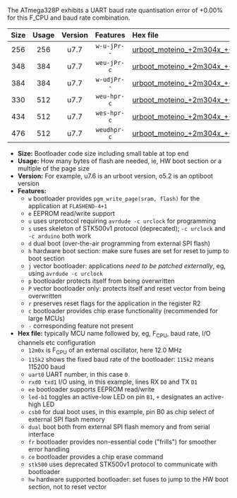The ATmega328P exhibits a UART baud rate quantisation error of +0.00% for this F_CPU and baud rate combination.

|Size|Usage|Version|Features|Hex file|
|:-:|:-:|:-:|:-:|:--|
|256|256|u7.7|`w-u-jPr--`|[urboot_moteino_+2m304x_+++2k4_uart0_rxd0_txd1_led+b1_fr.hex](https://raw.githubusercontent.com/stefanrueger/urboot.hex/main/boards/moteino/external_oscillator/fcpu_+2m304x/br_+++2k4/urboot_moteino_+2m304x_+++2k4_uart0_rxd0_txd1_led+b1_fr.hex)|
|348|384|u7.7|`weu-jPr-c`|[urboot_moteino_+2m304x_+++2k4_uart0_rxd0_txd1_ee_led+b1_fr_ce.hex](https://raw.githubusercontent.com/stefanrueger/urboot.hex/main/boards/moteino/external_oscillator/fcpu_+2m304x/br_+++2k4/urboot_moteino_+2m304x_+++2k4_uart0_rxd0_txd1_ee_led+b1_fr_ce.hex)|
|384|384|u7.7|`w-udjPr--`|[urboot_moteino_+2m304x_+++2k4_uart0_rxd0_txd1_led+b1_csb0_dual.hex](https://raw.githubusercontent.com/stefanrueger/urboot.hex/main/boards/moteino/external_oscillator/fcpu_+2m304x/br_+++2k4/urboot_moteino_+2m304x_+++2k4_uart0_rxd0_txd1_led+b1_csb0_dual.hex)|
|330|512|u7.7|`weu-hpr-c`|[urboot_moteino_+2m304x_+++2k4_uart0_rxd0_txd1_ee_led+b1_fr_ce_hw.hex](https://raw.githubusercontent.com/stefanrueger/urboot.hex/main/boards/moteino/external_oscillator/fcpu_+2m304x/br_+++2k4/urboot_moteino_+2m304x_+++2k4_uart0_rxd0_txd1_ee_led+b1_fr_ce_hw.hex)|
|434|512|u7.7|`wes-hpr-c`|[urboot_moteino_+2m304x_+++2k4_uart0_rxd0_txd1_ee_led+b1_fr_ce_stk500_hw.hex](https://raw.githubusercontent.com/stefanrueger/urboot.hex/main/boards/moteino/external_oscillator/fcpu_+2m304x/br_+++2k4/urboot_moteino_+2m304x_+++2k4_uart0_rxd0_txd1_ee_led+b1_fr_ce_stk500_hw.hex)|
|476|512|u7.7|`weudhpr-c`|[urboot_moteino_+2m304x_+++2k4_uart0_rxd0_txd1_ee_led+b1_csb0_dual_fr_ce_hw.hex](https://raw.githubusercontent.com/stefanrueger/urboot.hex/main/boards/moteino/external_oscillator/fcpu_+2m304x/br_+++2k4/urboot_moteino_+2m304x_+++2k4_uart0_rxd0_txd1_ee_led+b1_csb0_dual_fr_ce_hw.hex)|

- **Size:** Bootloader code size including small table at top end
- **Usage:** How many bytes of flash are needed, ie, HW boot section or a multiple of the page size
- **Version:** For example, u7.6 is an urboot version, o5.2 is an optiboot version
- **Features:**
  + `w` bootloader provides `pgm_write_page(sram, flash)` for the application at `FLASHEND-4+1`
  + `e` EEPROM read/write support
  + `u` uses urprotocol requiring `avrdude -c urclock` for programming
  + `s` uses skeleton of STK500v1 protocol (deprecated); `-c urclock` and `-c arduino` both work
  + `d` dual boot (over-the-air programming from external SPI flash)
  + `h` hardware boot section: make sure fuses are set for reset to jump to boot section
  + `j` vector bootloader: applications *need to be patched externally*, eg, using `avrdude -c urclock`
  + `p` bootloader protects itself from being overwritten
  + `P` vector bootloader only: protects itself and reset vector from being overwritten
  + `r` preserves reset flags for the application in the register R2
  + `c` bootloader provides chip erase functionality (recommended for large MCUs)
  + `-` corresponding feature not present
- **Hex file:** typically MCU name followed by, eg, F<sub>CPU</sub>, baud rate, I/O channels etc configuration
  + `12m0x` is F<sub>CPU</sub> of an external oscillator, here 12.0 MHz
  + `115k2` shows the fixed baud rate of the bootloader: `115k2` means 115200 baud
  + `uart0` UART number, in this case `0`
  + `rxd0 txd1` I/O using, in this example, lines RX `D0` and TX `D1`
  + `ee` bootloader supports EEPROM read/write
  + `led-b1` toggles an active-low LED on pin `B1`, `+` designates an active-high LED
  + `csb0` for dual boot uses, in this example, pin B0 as chip select of external SPI flash memory
  + `dual` boot both from external SPI flash memory and from serial interface
  + `fr` bootloader provides non-essential code ("frills") for smoother error handling
  + `ce` bootloader provides a chip erase command
  + `stk500` uses deprecated STK500v1 protocol to communicate with bootloader
  + `hw` hardware supported bootloader: set fuses to jump to the HW boot section, not to reset vector
